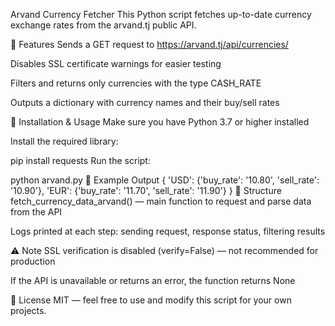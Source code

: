 Arvand Currency Fetcher
This Python script fetches up-to-date currency exchange rates from the arvand.tj public API.

📌 Features
Sends a GET request to https://arvand.tj/api/currencies/

Disables SSL certificate warnings for easier testing

Filters and returns only currencies with the type CASH_RATE

Outputs a dictionary with currency names and their buy/sell rates

🔧 Installation & Usage
Make sure you have Python 3.7 or higher installed

Install the required library:

pip install requests
Run the script:

python arvand.py
🧪 Example Output
{
    'USD': {'buy_rate': '10.80', 'sell_rate': '10.90'},
    'EUR': {'buy_rate': '11.70', 'sell_rate': '11.90'}
}
📁 Structure
fetch_currency_data_arvand() — main function to request and parse data from the API

Logs printed at each step: sending request, response status, filtering results

⚠️ Note
SSL verification is disabled (verify=False) — not recommended for production

If the API is unavailable or returns an error, the function returns None

📜 License
MIT — feel free to use and modify this script for your own projects.